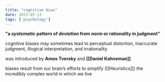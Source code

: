 ```yaml
---
title: "cognitive bias"
date: 2023-05-13
tags: ['psychology']
---
```

**"a *systematic* pattern of *deviation* from *norm* or rationality in judgment"**

cognitive biases may sometimes lead to perceptual distortion, inaccurate judgment, illogical interpretation, and irrationality

was introduced by **Amos Tversky** and **[[Daniel Kahneman]]** 

biases result from our brain’s efforts to simplify ([[Heuristics]]) the incredibly complex world in which we live

